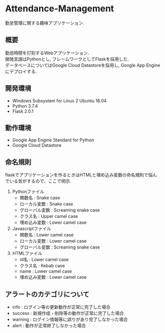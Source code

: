 # Attendance-Management
勤怠管理に関する趣味アプリケーション.

## 概要
勤怠時間を打刻するWebアプリケーション.  
開発言語はPythonとし, フレームワークとしてFlaskを採用した.  
データベースについてはGoogle Cloud Datastoreを採用し, Google App Engineにデプロイする.

## 開発環境
* Windows Subsystem for Linux 2 Ubuntu 18.04
* Python 3.7.4
* Flask 2.0.1

## 動作環境
* Google App Engine Standard for Python
* Google Cloud Datastore

## 命名規則
flaskでアプリケーションを作るときはHTMLと埋め込み変数の命名規則で悩んでいる気がするので、ここで明示.
1. Pythonファイル
   * 関数名 : Snake case
   * ローカル変数 : Snake case
   * グローバル変数 : Screaming snake case
   * クラス名 : Upper camel case
   * 埋め込み変数 : Lower camel case
2. Javascriptファイル
   * 関数名 : Lower camel case
   * ローカル変数 : Lower camel case
   * グローバル変数 : Screaming snake case
3. HTMLファイル
   * id名 : Lower camel case
   * クラス名 : Kebab case
   * name : Lower camel case
   * 埋め込み変数 : Lower camel case

## アラートのカテゴリについて
* info : ログイン等の更新動作が正常に完了した場合
* success : 新規作成・削除等の動作が正常に完了した場合
* warning : ログイン情報等に誤りがあり完了しなかった場合
* alert : 動作が正常終了しなかった場合
